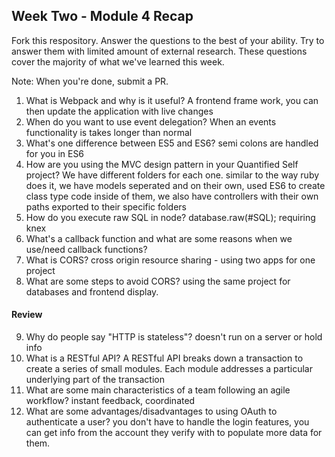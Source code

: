 ## Week Two - Module 4 Recap

Fork this respository. Answer the questions to the best of your ability. Try to answer them with limited amount of external research. These questions cover the majority of what we've learned this week. 

Note: When you're done, submit a PR. 

1. What is Webpack and why is it useful?
A frontend frame work, you can then update the application with live changes
2. When do you want to use event delegation?
When an events functionality is takes longer than normal
3. What's one difference between ES5 and ES6?
semi colons are handled for you in ES6 
4. How are you using the MVC design pattern in your Quantified Self project?
We have different folders for each one. similar to the way ruby does it, we have models seperated and on their own, used ES6 to create class type code inside of them, we also have controllers with their own paths exported to their specific folders
5. How do you execute raw SQL in node?
database.raw(#SQL); requiring knex
6. What's a callback function and what are some reasons when we use/need callback functions?
7. What is CORS?
cross origin resource sharing - using two apps for one project
8. What are some steps to avoid CORS?
using the same project for databases and frontend display.

#### Review  

9. Why do people say "HTTP is stateless"?
doesn't run on a server or hold info
10. What is a RESTful API?
A RESTful API breaks down a transaction to create a series of small modules. Each module addresses a particular underlying part of the transaction
11. What are some main characteristics of a team following an agile workflow?
instant feedback, coordinated
12. What are some advantages/disadvantages to using OAuth to authenticate a user?
you don't have to handle the login features, you can get info from the account they verify with to populate more data for them.
